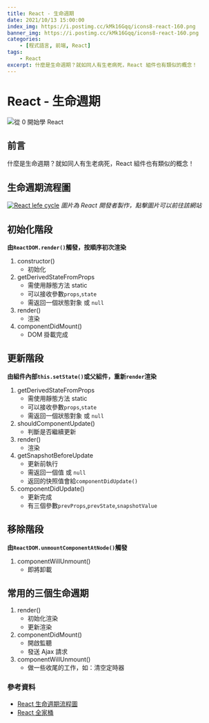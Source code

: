```yaml
---
title: React - 生命週期
date: 2021/10/13 15:00:00
index_img: https://i.postimg.cc/kMk16Gqq/icons8-react-160.png
banner_img: https://i.postimg.cc/kMk16Gqq/icons8-react-160.png
categories:
    - [程式語言, 前端, React]
tags:
    - React
excerpt: 什麼是生命週期？就如同人有生老病死，React 組件也有類似的概念！
---
```


# React - 生命週期

![從 0 開始學 React](https://i.postimg.cc/kMk16Gqq/icons8-react-160.png)

## 前言

什麼是生命週期？就如同人有生老病死，React 組件也有類似的概念！

<!-- more -->

## 生命週期流程圖

[![React lefe cycle](https://i.imgur.com/mLgIOhx.png)](https://projects.wojtekmaj.pl/react-lifecycle-methods-diagram/)
*圖片為 React 開發者製作，點擊圖片可以前往該網站*

## 初始化階段

**由`ReactDOM.render()`觸發，按順序初次渲染**

1. constructor()
    - 初始化
2. getDerivedStateFromProps
    - 需使用靜態方法 static
    - 可以接收參數`props`,`state`
    - 需返回一個狀態對象 或 `null`
3. render()
    - 渲染
4. componentDidMount()
    - DOM 掛載完成

## 更新階段

**由組件內部`this.setState()`或父組件，重新`render`渲染**

1. getDerivedStateFromProps
    - 需使用靜態方法 static
    - 可以接收參數`props`,`state`
    - 需返回一個狀態對象 或 `null`
2. shouldComponentUpdate()
    - 判斷是否繼續更新
3. render()
    - 渲染
4. getSnapshotBeforeUpdate
    - 更新前執行
    - 需返回一個值 或 `null`
    - 返回的快照值會給`componentDidUpdate()`
5. componentDidUpdate()
    - 更新完成
    - 有三個參數`prevProps`,`prevState`,`snapshotValue`

## 移除階段

**由`ReactDOM.unmountComponentAtNode()`觸發**

1. componentWillUnmount()
    - 即將卸載

## 常用的三個生命週期

1. render()
    - 初始化渲染
    - 更新渲染
2. componentDidMount()
    - 開啟監聽
    - 發送 Ajax 請求
3. componentWillUnmount()
    - 做一些收尾的工作，如：清空定時器

### 參考資料

- [React 生命週期流程圖](https://projects.wojtekmaj.pl/react-lifecycle-methods-diagram/)
- [React 全家桶](https://www.youtube.com/playlist?list=PLmOn9nNkQxJFJXLvkNsGsoCUxJLqyLGxu)
